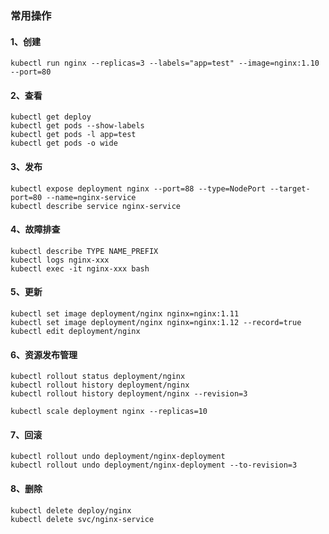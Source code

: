 ### 常用操作

#### 1、创建

    kubectl run nginx --replicas=3 --labels="app=test" --image=nginx:1.10 --port=80
    
#### 2、查看

    kubectl get deploy
    kubectl get pods --show-labels
    kubectl get pods -l app=test
    kubectl get pods -o wide

#### 3、发布

    kubectl expose deployment nginx --port=88 --type=NodePort --target-port=80 --name=nginx-service
    kubectl describe service nginx-service
    
#### 4、故障排查

    kubectl describe TYPE NAME_PREFIX
    kubectl logs nginx-xxx
    kubectl exec -it nginx-xxx bash
    
#### 5、更新

    kubectl set image deployment/nginx nginx=nginx:1.11
    kubectl set image deployment/nginx nginx=nginx:1.12 --record=true
    kubectl edit deployment/nginx
    
#### 6、资源发布管理
    
    kubectl rollout status deployment/nginx
    kubectl rollout history deployment/nginx
    kubectl rollout history deployment/nginx --revision=3
    
    kubectl scale deployment nginx --replicas=10
    
#### 7、回滚

    kubectl rollout undo deployment/nginx-deployment
    kubectl rollout undo deployment/nginx-deployment --to-revision=3
   
#### 8、删除

    kubectl delete deploy/nginx
    kubectl delete svc/nginx-service
